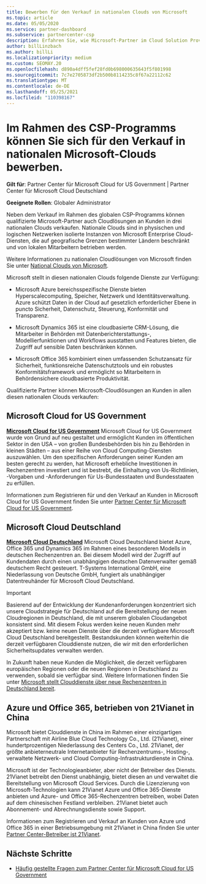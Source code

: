 ```yaml
---
title: Bewerben für den Verkauf in nationalen Clouds von Microsoft
ms.topic: article
ms.date: 05/05/2020
ms.service: partner-dashboard
ms.subservice: partnercenter-csp
description: Erfahren Sie, wie Microsoft-Partner im Cloud Solution Provider-Programm an Kunden verkaufen können, die in unterstützten nationalen Clouds registriert sind.
author: billLinzbach
ms.author: billLi
ms.localizationpriority: medium
ms.custom: SEOMAY.20
ms.openlocfilehash: d890a4dff5fef28fd0b698000635643f5f801998
ms.sourcegitcommit: 7c7e2705873df2b500b8114235c8f67a22112c62
ms.translationtype: MT
ms.contentlocale: de-DE
ms.lasthandoff: 05/25/2021
ms.locfileid: "110398167"
---
```

# <a name="apply-to-sell-in-microsoft-national-clouds-as-part-of-the-csp-program"></a>Im Rahmen des CSP-Programms können Sie sich für den Verkauf in nationalen Microsoft-Clouds bewerben.

**Gilt für**: Partner Center für Microsoft Cloud for US Government | Partner Center für Microsoft Cloud Deutschland

**Geeignete Rollen**: Globaler Administrator

Neben dem Verkauf im Rahmen des globalen CSP-Programms können qualifizierte Microsoft-Partner auch Cloudlösungen an Kunden in drei nationalen Clouds verkaufen. Nationale Clouds sind in physischen und logischen Netzwerken isolierte Instanzen von Microsoft Enterprise Cloud-Diensten, die auf geografische Grenzen bestimmter Ländern beschränkt und von lokalen Mitarbeitern betrieben werden.

Weitere Informationen zu nationalen Cloudlösungen von Microsoft finden Sie unter [National Clouds von Microsoft](https://www.microsoft.com/trustcenter/cloudservices/nationalcloud).

Microsoft stellt in diesen nationalen Clouds folgende Dienste zur Verfügung:

-   Microsoft Azure bereichsspezifische Dienste bieten Hyperscalecomputing, Speicher, Netzwerk und Identitätsverwaltung. Azure schützt Daten in der Cloud auf gesetzlich erforderlicher Ebene in puncto Sicherheit, Datenschutz, Steuerung, Konformität und Transparenz.

-   Microsoft Dynamics 365 ist eine cloudbasierte CRM-Lösung, die Mitarbeiter in Behörden mit Datenberichterstattungs-, Modellierfunktionen und Workflows ausstatten und Features bieten, die Zugriff auf sensible Daten beschränken können.

-   Microsoft Office 365 kombiniert einen umfassenden Schutzansatz für Sicherheit, funktionsreiche Datenschutztools und ein robustes Konformitätsframework und ermöglicht so Mitarbeitern in Behördensichere cloudbasierte Produktivität.

Qualifizierte Partner können Microsoft-Cloudlösungen an Kunden in allen diesen nationalen Clouds verkaufen:

## <a name="microsoft-cloud-for-us-government"></a>Microsoft Cloud for US Government

[**Microsoft Cloud for US Government**](https://www.microsoft.com/trustcenter/cloudservices/nationalcloud#Microsoft_Cloud_for_US) Microsoft Cloud for US Government wurde von Grund auf neu gestaltet und ermöglicht Kunden im öffentlichen Sektor in den USA – von großen Bundesbehörden bis hin zu Behörden in kleinen Städten – aus einer Reihe von Cloud Computing-Diensten auszuwählen. Um den spezifischen Anforderungen seiner Kunden am besten gerecht zu werden, hat Microsoft erhebliche Investitionen in Rechenzentren investiert und ist bestrebt, die Einhaltung von Us-Richtlinien, -Vorgaben und -Anforderungen für Us-Bundesstaaten und Bundesstaaten zu erfüllen. 

Informationen zum Registrieren für und den Verkauf an Kunden in Microsoft Cloud for US Government finden Sie unter [Partner Center für Microsoft Cloud for US Government](partner-center-for-microsoft-us-govt-cloud.md).

## <a name="microsoft-cloud-germany"></a>Microsoft Cloud Deutschland

[**Microsoft Cloud Deutschland**](https://www.microsoft.com/trustcenter/cloudservices/nationalcloud#Microsoft_Cloud_Germany) Microsoft Cloud Deutschland bietet Azure, Office 365 und Dynamics 365 im Rahmen eines besonderen Modells in deutschen Rechenzentren an. Bei diesem Modell wird der Zugriff auf Kundendaten durch einen unabhängigen deutschen Datenverwalter gemäß deutschem Recht gesteuert. T-Systems International GmbH, eine Niederlassung von Deutsche GmbH, fungiert als unabhängiger Datentreuhänder für Microsoft Cloud Deutschland.

> [!IMPORTANT]  
> Basierend auf der Entwicklung der Kundenanforderungen konzentriert sich unsere Cloudstrategie für Deutschland auf die Bereitstellung der neuen Cloudregionen in Deutschland, die mit unserem globalen Cloudangebot konsistent sind. Mit diesem Fokus werden keine neuen Kunden mehr akzeptiert bzw. keine neuen Dienste über die derzeit verfügbare Microsoft Cloud Deutschland bereitgestellt. Bestandskunden können weiterhin die derzeit verfügbaren Clouddienste nutzen, die wir mit den erforderlichen Sicherheitsupdates verwalten werden.
>  
> In Zukunft haben neue Kunden die Möglichkeit, die derzeit verfügbaren europäischen Regionen oder die neuen Regionen in Deutschland zu verwenden, sobald sie verfügbar sind. Weitere Informationen finden Sie unter [Microsoft stellt Clouddienste über neue Rechenzentren in Deutschland bereit](https://news.microsoft.com/europe/2018/08/31/microsoft-to-deliver-cloud-services-from-new-datacentres-in-germany-in-2019-to-meet-evolving-customer-needs/).

    
## <a name="azure-and-office-365-operated-by-21vianet-in-china"></a>Azure und Office 365, betrieben von 21Vianet in China

Microsoft bietet Clouddienste in China im Rahmen einer einzigartigen Partnerschaft mit Airline Blue Cloud Technology Co., Ltd. (21Vianet), einer hundertprozentigen Niederlassung des Centers Co., Ltd. 21Vianet, der größte anbieterneutrale Internetanbieter für Rechenzentrums-, Hosting-, verwaltete Netzwerk- und Cloud Computing-Infrastrukturdienste in China. 

Microsoft ist der Technologieanbieter, aber nicht der Betreiber des Diensts. 21Vianet betreibt den Dienst unabhängig, bietet diesen an und verwaltet die Bereitstellung von Microsoft Cloud Services. Durch die Lizenzierung von Microsoft-Technologien kann 21Vianet Azure und Office 365-Dienste anbieten und Azure- und Office 365-Rechenzentren betreiben, wobei Daten auf dem chinesischen Festland verbleiben. 21Vianet bietet auch Abonnement- und Abrechnungsdienste sowie Support.

Informationen zum Registrieren und Verkauf an Kunden von Azure und Office 365 in einer Betriebsumgebung mit 21Vianet in China finden Sie unter [Partner Center-Betreiber ist 21Vianet](https://www.21vbluecloud.com/partner-china/welcome/).

## <a name="next-steps"></a>Nächste Schritte

- [Häufig gestellte Fragen zum Partner Center für Microsoft Cloud for US Government](faq-for-us-govt-cloud.md)
